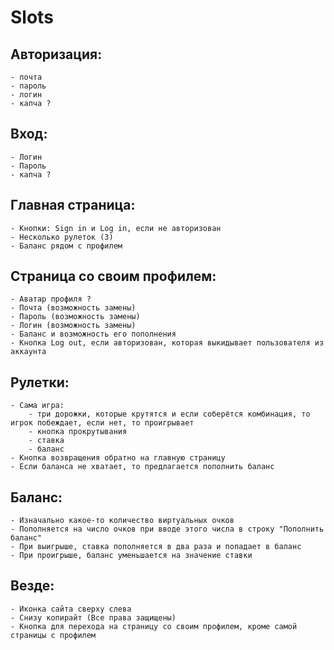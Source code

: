 # Slots
## Авторизация:
    - почта
    - пароль
    - логин
    - капча ?
## Вход:
    - Логин
    - Пароль
    - капча ?
## Главная страница:
    - Кнопки: Sign in и Log in, если не авторизован
    - Несколько рулеток (3)
    - Баланс рядом с профилем
## Страница со своим профилем:
    - Аватар профиля ?
    - Почта (возможность замены)
    - Пароль (возможность замены)
    - Логин (возможность замены)
    - Баланс и возможность его пополнения
    - Кнопка Log out, если авторизован, которая выкидывает пользователя из аккаунта
## Рулетки:
    - Сама игра:
        - три дорожки, которые крутятся и если соберётся комбинация, то игрок побеждает, если нет, то проигрывает
        - кнопка прокрутывания
        - ставка
        - баланс
    - Кнопка возвращения обратно на главную страницу
    - Если баланса не хватает, то предлагается пополнить баланс
## Баланс:
    - Изначально какое-то количество виртуальных очков
    - Пополняется на число очков при вводе этого числа в строку "Пополнить баланс"
    - При выигрыше, ставка пополняется в два раза и попадает в баланс
    - При проигрыше, баланс уменьшается на значение ставки
## Везде:
    - Иконка сайта сверху слева
    - Снизу копирайт (Все права защищены)
    - Кнопка для перехода на страницу со своим профилем, кроме самой страницы с профилем
